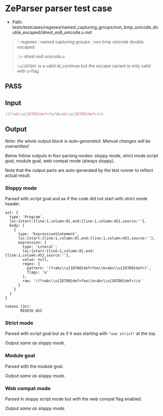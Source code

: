 # ZeParser parser test case

- Path: tests/testcases/regexes/named_capturing_groups/non_bmp_unicode_double_escaped/idrest_es6_unicode.u.md

> :: regexes : named capturing groups : non bmp unicode double escaped
>
> ::> idrest es6 unicode.u
>
> `\u{1D7D0}` is a valid id_continue but the escape variant is only valid with u-flag

## PASS

## Input

`````js
/(?<abc\u{1D7D0}def>foo\k<abc\u{1D7D0}def>)/u
`````

## Output

_Note: the whole output block is auto-generated. Manual changes will be overwritten!_

Below follow outputs in four parsing modes: sloppy mode, strict mode script goal, module goal, web compat mode (always sloppy).

Note that the output parts are auto-generated by the test runner to reflect actual result.

### Sloppy mode

Parsed with script goal and as if the code did not start with strict mode header.

`````
ast: {
  type: 'Program',
  loc:{start:{line:1,column:0},end:{line:1,column:45},source:''},
  body: [
    {
      type: 'ExpressionStatement',
      loc:{start:{line:1,column:0},end:{line:1,column:45},source:''},
      expression: {
        type: 'Literal',
        loc:{start:{line:1,column:0},end:{line:1,column:45},source:''},
        value: null,
        regex: {
          pattern: '(?<abc\\u{1D7D0}def>foo\\k<abc\\u{1D7D0}def>)',
          flags: 'u'
        },
        raw: '/(?<abc\\u{1D7D0}def>foo\\k<abc\\u{1D7D0}def>)/u'
      }
    }
  ]
}

tokens (3x):
       REGEXU ASI
`````

### Strict mode

Parsed with script goal but as if it was starting with `"use strict"` at the top.

_Output same as sloppy mode._

### Module goal

Parsed with the module goal.

_Output same as sloppy mode._

### Web compat mode

Parsed in sloppy script mode but with the web compat flag enabled.

_Output same as sloppy mode._
